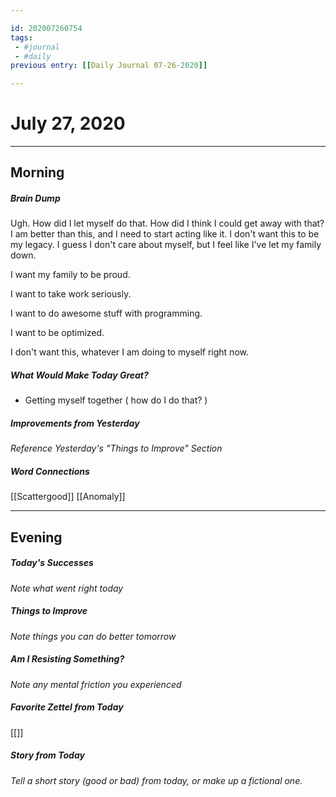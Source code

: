 ```yaml
---

id: 202007260754
tags:
 - #journal
 - #daily
previous entry: [[Daily Journal 07-26-2020]]

---
```


# July 27, 2020
---
## Morning
##### Brain Dump
Ugh. How did I let myself do that. How did I think I could get away with that? I am better than this, and I need to start acting like it. I don't want this to be my legacy.
I guess I don't care about myself, but I feel like I've let my family down. 

I want my family to be proud.

I want to take work seriously.

I want to do awesome stuff with programming.

I want to be optimized.

I don't want this, whatever I am doing to myself right now.

##### What Would Make Today Great?
- Getting myself together ( how do I do that? )

##### Improvements from Yesterday
*Reference Yesterday's "Things to Improve" Section*


##### Word Connections
[[Scattergood]]
[[Anomaly]]

---
## Evening
##### Today's Successes
*Note what went right today*

##### Things to Improve
*Note things you can do better tomorrow*

##### Am I Resisting Something?
*Note any mental friction you experienced*

##### Favorite Zettel from Today
[[]]

##### Story from Today
*Tell a short story (good or bad) from today, or make up a fictional one.*